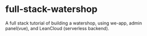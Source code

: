 # full-stack-watershop
A full stack tutorial of building a watershop, using we-app, admin panel(vue), and LeanCloud (serverless backend).
